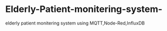 # Elderly-Patient-monitering-system-
elderly patient monitering system using MQTT,Node-Red,InfluxDB
